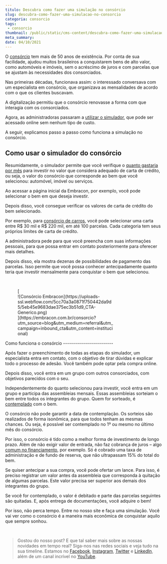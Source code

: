 ```yaml
---
titulo: Descubra como fazer uma simulação no consórcio
slug: descubra-como-fazer-uma-simulacao-no-consorcio
categoria: consorcio
tags:
 - consorcio
thumbnail: /public/static/cms-content/descubra-como-fazer-uma-simulacao-no-consorcio.png
meta_summary: 
date: 04/10/2021
---
```

O [consórcio](https://www.embracon.com.br/) tem mais de 50 anos de existência. Por conta de sua facilidade, ajudou muitos brasileiros a conquistarem bens de alto valor, como automóveis e imóveis, sem o acréscimo de juros e com parcelas que se ajustam às necessidades dos consorciados.

Nas primeiras décadas, funcionava assim: o interessado conversava com um especialista em consórcio, que organizava as mensalidades de acordo com o que os clientes buscavam.

A digitalização permitiu que o consórcio renovasse a forma com que interagia com os consorciados.

Agora, as administradoras passaram a [utilizar o simulador](http://www.embracon.com.br/consorcio), que pode ser acessado online sem nenhum tipo de custo.

A seguir, explicamos passo a passo como funciona a simulação no consórcio.

Como usar o simulador do consórcio
----------------------------------

Resumidamente, o simulador permite que você verifique o [quanto gastaria por mês](https://www.embracon.com.br/blog/quanto-preciso-pagar-para-fazer-um-consorcio) para investir no valor que considera adequado de carta de crédito, ou seja, o valor do consórcio que corresponde ao bem que você selecionou: automóvel, imóvel ou serviços.

Ao acessar a página inicial da Embracon, por exemplo, você pode selecionar o bem em que deseja investir.

Depois disso, você consegue verificar os valores de carta de crédito do bem selecionado.

Por exemplo, para [consórcio de carros](https://www.embracon.com.br/consorcio-de-carros), você pode selecionar uma carta entre R$ 30 mil e R$ 220 mil, em até 100 parcelas. Cada categoria tem seus próprios limites de carta de crédito.

A administradora pede para que você preencha com suas informações pessoais, para que possa entrar em contato posteriormente para oferecer mais detalhes.

Depois disso, ela mostra dezenas de possibilidades de pagamento das parcelas. Isso permite que você possa conhecer antecipadamente quanto teria que investir mensalmente para conquistar o bem que selecionou.

‍

<figure class="w-richtext-figure-type-image w-richtext-align-center" style="max-width:310px">[<div>![Consórcio Embracon](https://uploads-ssl.webflow.com/5cc70a3a0871f750442da9d5/5eb45e9683dae375ec3b51d9_CTA-Generico.png)</div>](https://embracon.com.br/consorcio?utm_source=blog&utm_medium=referral&utm_campaign=inbound_cta&utm_content=institucional)</figure>Como funciona o consórcio
-------------------------

Após fazer o preenchimento de todas as etapas do simulador, um especialista entra em contato, com o objetivo de tirar dúvidas e explicar todo o processo de adesão. Você também pode optar pela compra online.

Depois disso, você entra em um grupo com outros consorciados, com objetivos parecidos com o seu.

Independentemente do quanto selecionou para investir, você entra em um grupo e participa das assembleias mensais. Essas assembleias sorteiam o bem entre todos os integrantes do grupo. Quem for sorteado, é [contemplado](https://www.embracon.com.br/conhecaoconsorcio/como-faco-para-ser-contemplado) com o bem.

O consórcio não pode garantir a data de contemplação. Os sorteios são realizados de forma isonômica, para que todos tenham as mesmas chances. Ou seja, é possível ser contemplado no 1º ou mesmo no último mês do consórcio.

Por isso, o consórcio é tido como a melhor forma de investimento de longo prazo. Além de não exigir valor de entrada, não faz cobrança de juros – algo [comum no financiamento](https://www.embracon.com.br/blog/entenda-quais-sao-as-6-maiores-desvantagens-do-financiamento), por exemplo. Só é cobrado uma taxa de administração e de fundo de reserva, que não ultrapassam 15% do total do bem.

Se quiser antecipar a sua compra, você pode ofertar um lance. Para isso, é preciso registrar um valor antes da assembleia que corresponda à quitação de algumas parcelas. Este valor precisa ser superior aos demais dos integrantes do grupo.

Se você for contemplado, o valor é debitado e parte das parcelas seguintes são quitadas. E, após entrega de documentações, você adquire o bem!

Por isso, não perca tempo. Entre no nosso site e faça uma simulação. Você vai ver como o consórcio é a maneira mais econômica de conquistar aquilo que sempre sonhou.

‍

> Gostou do nosso post? E que tal saber mais sobre as nossas novidades em tempo real? Siga-nos nas redes sociais e veja tudo na sua timeline. Estamos no [Facebook](https://www.facebook.com/embracon/), [Instagram](https://www.instagram.com/embraconoficial/), [Twitter](https://twitter.com/embracon) e [LinkedIn](https://www.linkedin.com/company/1018875/), além de um canal incrível no [YouTube](https://www.youtube.com/channel/UCL-Y0mv9zc73Iek48NLUBzQ).

‍
